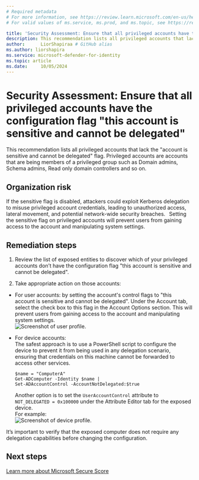 ```yaml
---
# Required metadata
# For more information, see https://review.learn.microsoft.com/en-us/help/platform/learn-editor-add-metadata?branch=main
# For valid values of ms.service, ms.prod, and ms.topic, see https://review.learn.microsoft.com/en-us/help/platform/metadata-taxonomies?branch=main

title: 'Security Assessment: Ensure that all privileged accounts have the configuration flag "this account is sensitive and cannot be delegated"'
description: This recommendation lists all privileged accounts that lack the "account is sensitive and cannot be delegated" flag.
author:      LiorShapiraa # GitHub alias
ms.author: liorshapira
ms.service: microsoft-defender-for-identity
ms.topic: article
ms.date:     10/05/2024
---
```


# Security Assessment: Ensure that all privileged accounts have the configuration flag "this account is sensitive and cannot be delegated"

This recommendation lists all privileged accounts that lack the "account is sensitive and cannot be delegated" flag. Privileged accounts are accounts that are being members of a privileged group such as Domain admins, Schema admins, Read only domain controllers and so on. 

## Organization risk

If the sensitive flag is disabled, attackers could exploit Kerberos delegation to misuse privileged account credentials, leading to unauthorized access, lateral movement, and potential network-wide security breaches.   Setting the sensitive flag on privileged accounts will prevent users from gaining access to the account and manipulating system settings. 

## Remediation steps

1. Review the list of exposed entities to discover which of your privileged accounts don’t have the configuration flag "this account is sensitive and cannot be delegated". 

1. Take appropriate action on those accounts:

- For user accounts: by setting the account's control flags to "this account is sensitive and cannot be delegated". Under the Account tab, select the check box to this flag in the Account Options section. This will prevent users from gaining access to the account and manipulating system settings.    
![Screenshot of user profile.](media/ensure-privileged-accounts-with-sensitive-flag/administrator-properties.png)



- For device accounts:   
The safest approach is to use a PowerShell script to configure the device to prevent it from being used in any delegation scenario, ensuring that credentials on this machine cannot be forwarded to access other services.

    ```azurepowershell
  $name = "ComputerA"
  Get-ADComputer -Identity $name |
  Set-ADAccountControl -AccountNotDelegated:$true
  ```
  
    Another option is to set the `UserAccountControl` attribute to `NOT_DELEGATED = 0x100000` under the Attribute Editor tab for the exposed device.   
    For example:  
    ![Screenshot of device profile.](media/ensure-privileged-accounts-with-sensitive-flag/device-profile.png)

It’s important to verify that the exposed computer does not require any delegation capabilities before changing the configuration.

## Next steps

[Learn more about Microsoft Secure Score](/microsoft-365/security/defender/microsoft-secure-score)

